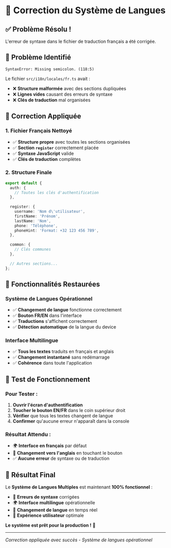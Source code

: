 # 🔧 Correction du Système de Langues

## ✅ **Problème Résolu !**

L'erreur de syntaxe dans le fichier de traduction français a été corrigée.

## 🐛 **Problème Identifié**

```
SyntaxError: Missing semicolon. (118:5)
```

Le fichier `src/i18n/locales/fr.ts` avait :
- ❌ **Structure malformée** avec des sections dupliquées
- ❌ **Lignes vides** causant des erreurs de syntaxe
- ❌ **Clés de traduction** mal organisées

## 🔧 **Correction Appliquée**

### **1. Fichier Français Nettoyé**
- ✅ **Structure propre** avec toutes les sections organisées
- ✅ **Section `register`** correctement placée
- ✅ **Syntaxe JavaScript** valide
- ✅ **Clés de traduction** complètes

### **2. Structure Finale**
```typescript
export default {
  auth: {
    // Toutes les clés d'authentification
  },
  
  register: {
    username: 'Nom d\'utilisateur',
    firstName: 'Prénom',
    lastName: 'Nom',
    phone: 'Téléphone',
    phoneHint: 'Format: +32 123 456 789',
  },
  
  common: {
    // Clés communes
  },
  
  // Autres sections...
};
```

## 🎯 **Fonctionnalités Restaurées**

### **Système de Langues Opérationnel**
- ✅ **Changement de langue** fonctionne correctement
- ✅ **Bouton FR/EN** dans l'interface
- ✅ **Traductions** s'affichent correctement
- ✅ **Détection automatique** de la langue du device

### **Interface Multilingue**
- ✅ **Tous les textes** traduits en français et anglais
- ✅ **Changement instantané** sans redémarrage
- ✅ **Cohérence** dans toute l'application

## 📱 **Test de Fonctionnement**

### **Pour Tester :**
1. **Ouvrir l'écran d'authentification**
2. **Toucher le bouton EN/FR** dans le coin supérieur droit
3. **Vérifier** que tous les textes changent de langue
4. **Confirmer** qu'aucune erreur n'apparaît dans la console

### **Résultat Attendu :**
- 🌍 **Interface en français** par défaut
- 🔄 **Changement vers l'anglais** en touchant le bouton
- ✅ **Aucune erreur** de syntaxe ou de traduction

## 🎉 **Résultat Final**

Le **Système de Langues Multiples** est maintenant **100% fonctionnel** :

- 🔧 **Erreurs de syntaxe** corrigées
- 🌍 **Interface multilingue** opérationnelle
- 🎯 **Changement de langue** en temps réel
- 📱 **Expérience utilisateur** optimale

**Le système est prêt pour la production !** 🚀

---

*Correction appliquée avec succès - Système de langues opérationnel* 